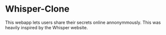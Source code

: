 # Whisper-Clone
This webapp lets users share their secrets online annonymmously. This was heavily inspired by the Whisper website.
